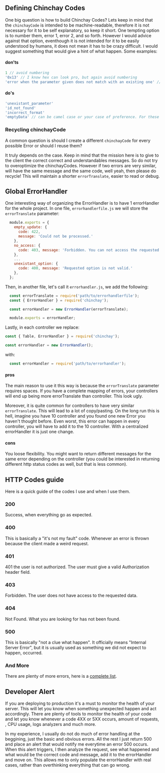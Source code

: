 ## Defining Chinchay Codes

One big question is how to build Chinchay Codes? Lets keep in mind that the `chinchayCode` is intended to be machine-readable, therefore it is not necessary for it to be self explanatory, so keep it short. One tempting option is to number them, error 1, error 2, and so forth. However I would advice against that option, eventhough it is not intended for it to be easily understood by humans, it does not mean it has to be crazy difficult. I would suggest something that would give a hint of what happen. Some examples:

#### don'ts

  ```javascript
  1 // avoid numbering
  '0x13' // I know hex can look pro, but again avoid numbering
  'error when the parameter given does not match with an existing one' // too long, too much bla bla 
  ```

#### do's

  ```javascript
  'unexistant_parameter'
  'id_not_found'
  'incorrect_format'
  'emptyData' // can be camel case or your case of preference. For these errors I tend to go for snake cases though.
  ```


### Recycling chinchayCode

A common question is should I create a different `chinchayCode` for every possible Error or should I reuse them?

It truly depends on the case. Keep in mind that the mission here is to give to the client the correct correct and understandables messages. So do not try to overoptimize the chinchayCodes. However if two errors are very similar, will have the same message and the same code, well yeah, then please do recycle! This will maintain a shorter `errorTranslate`, easier to read or debug.

## Global ErrorHandler

One interesting way of organizing the ErrorHandler is to have 1 errorHandler for the whole project. In one file, `errorhandlerfile.js` we will store the `errorTranslate` parameter:

```javascript
  module.exports = {
    empty_update: {
      code: 422,
      message: 'Could not be processed.'
    }, 
    no_access: {
      code: 403, message: 'Forbidden. You can not access the requested data.'
    },
    ...
    unexistant_option: {
      code: 400, message: 'Requested option is not valid.'
    },
  };
```

Then, in another file, let's call it `errorhandler.js`, we add the following:

```javascript
  const errorTranslate = require('path/to/errorhandlerfile');
  const { ErrorHandler } = require('chinchay');

  const errorHandler = new ErrorHandler(errorTranslate);

  module.exports = errorHandler;
```

Lastly, in each controller we replace:

```javascript
const { Table, ErrorHandler } = require('chinchay');

const errorHandler = new ErrorHandler();
```

with:

```javascript
  const errorHandler = require('path/to/errorhandler');
```

#### pros

The main reason to use it this way is because the `errorTranslate` parameter requires spaces. If you have a complete mapping of errors, your controllers will end up being more errorTranslate than controller. This look ugly. 

Moreover, it is quite common for controllers to have very similar `errorTranslate`. This will lead to a lot of copy/pasting. On the long run this is hell, imagine you have 10 controller and you found one new Error you haven't thought before. Even worst, this error can happen in every controller, you will have to add it to the 10 controller. With a centralized errorHandler it is just one change.  

#### cons

You loose flexibility. You might want to return different messages for the same error depending on the controller (you could be interested in returning different http status codes as well, but that is less common).

## HTTP Codes guide

Here is a quick guide of the codes I use and when I use them.

### 200

Success, when everything go as expected.

### 400

This is basically a "it's not my fault" code. Whenever an error is thrown because the client made a weird request.

### 401 

401 the user is not authorized. The user must give a valid Authorization header field.

### 403

Forbidden. The user does not have access to the requested data.

### 404

Not Found. What you are looking for has not been found.

### 500

This is basically "not a clue what happen". It officially means "Internal Server Error", but it is usually used as something we did not expect to happen, occurred.

### And More

There are plenty of more errors, here is a [complete list](https://www.restapitutorial.com/httpstatuscodes.html).

## Developer Alert

If you are deploying to production it's a must to monitor the health of your server. This will let you know when something unexpected happen and act accordingly. There are plenty of tools to monitor the health of your code and let you know whenever a code 4XX or 5XX occurs, amount of requests, , CPU usage, logs analyzers and much more.

In my experience, I usually do not do much of error handling at the beggining, just the basic and obvious errors. All the rest I just return 500 and place an alert that would notify me everytime an error 500 occurs. When this alert triggers, I then analyze the request, see what happened and what would be the correct code and message, add it to the errorHandler and move on. This allows me to only populate the errorHandler with real cases, rather than overthinking everything that can go wrong.

